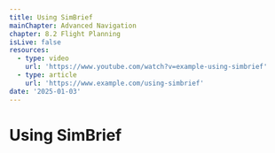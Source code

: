 ```yaml
---
title: Using SimBrief
mainChapter: Advanced Navigation
chapter: 8.2 Flight Planning
isLive: false
resources:
  - type: video
    url: 'https://www.youtube.com/watch?v=example-using-simbrief'
  - type: article
    url: 'https://www.example.com/using-simbrief'
date: '2025-01-03'
---
```


# Using SimBrief

